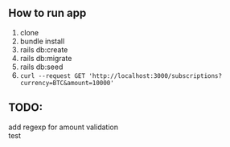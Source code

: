 ## How to run app                     
1) clone            
2) bundle install                  
3) rails db:create                  
4) rails db:migrate            
5) rails db:seed       
6) `curl --request GET 'http://localhost:3000/subscriptions?currency=BTC&amount=10000'                `                             

## TODO:
add regexp for amount validation                    
test
